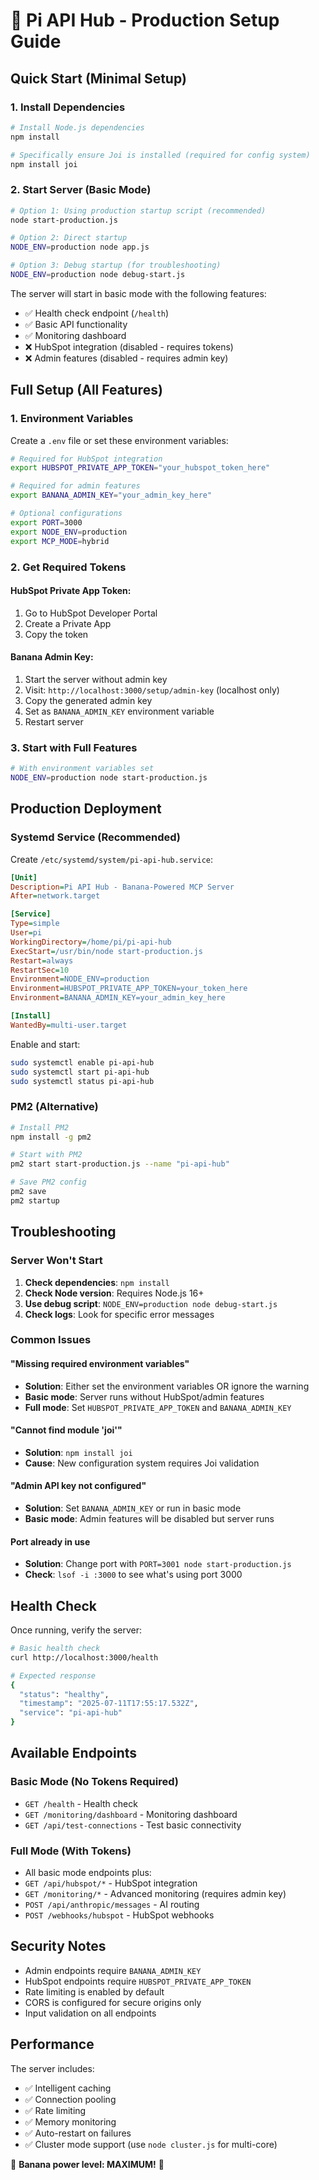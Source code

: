 # 🍌 Pi API Hub - Production Setup Guide

## Quick Start (Minimal Setup)

### 1. Install Dependencies
```bash
# Install Node.js dependencies
npm install

# Specifically ensure Joi is installed (required for config system)
npm install joi
```

### 2. Start Server (Basic Mode)
```bash
# Option 1: Using production startup script (recommended)
node start-production.js

# Option 2: Direct startup
NODE_ENV=production node app.js

# Option 3: Debug startup (for troubleshooting)
NODE_ENV=production node debug-start.js
```

The server will start in basic mode with the following features:
- ✅ Health check endpoint (`/health`)
- ✅ Basic API functionality  
- ✅ Monitoring dashboard
- ❌ HubSpot integration (disabled - requires tokens)
- ❌ Admin features (disabled - requires admin key)

## Full Setup (All Features)

### 1. Environment Variables
Create a `.env` file or set these environment variables:

```bash
# Required for HubSpot integration
export HUBSPOT_PRIVATE_APP_TOKEN="your_hubspot_token_here"

# Required for admin features
export BANANA_ADMIN_KEY="your_admin_key_here"

# Optional configurations
export PORT=3000
export NODE_ENV=production
export MCP_MODE=hybrid
```

### 2. Get Required Tokens

#### HubSpot Private App Token:
1. Go to HubSpot Developer Portal
2. Create a Private App
3. Copy the token

#### Banana Admin Key:
1. Start the server without admin key
2. Visit: `http://localhost:3000/setup/admin-key` (localhost only)
3. Copy the generated admin key
4. Set as `BANANA_ADMIN_KEY` environment variable
5. Restart server

### 3. Start with Full Features
```bash
# With environment variables set
NODE_ENV=production node start-production.js
```

## Production Deployment

### Systemd Service (Recommended)
Create `/etc/systemd/system/pi-api-hub.service`:

```ini
[Unit]
Description=Pi API Hub - Banana-Powered MCP Server
After=network.target

[Service]
Type=simple
User=pi
WorkingDirectory=/home/pi/pi-api-hub
ExecStart=/usr/bin/node start-production.js
Restart=always
RestartSec=10
Environment=NODE_ENV=production
Environment=HUBSPOT_PRIVATE_APP_TOKEN=your_token_here
Environment=BANANA_ADMIN_KEY=your_admin_key_here

[Install]
WantedBy=multi-user.target
```

Enable and start:
```bash
sudo systemctl enable pi-api-hub
sudo systemctl start pi-api-hub
sudo systemctl status pi-api-hub
```

### PM2 (Alternative)
```bash
# Install PM2
npm install -g pm2

# Start with PM2
pm2 start start-production.js --name "pi-api-hub"

# Save PM2 config
pm2 save
pm2 startup
```

## Troubleshooting

### Server Won't Start
1. **Check dependencies**: `npm install`
2. **Check Node version**: Requires Node.js 16+
3. **Use debug script**: `NODE_ENV=production node debug-start.js`
4. **Check logs**: Look for specific error messages

### Common Issues

#### "Missing required environment variables"
- **Solution**: Either set the environment variables OR ignore the warning
- **Basic mode**: Server runs without HubSpot/admin features
- **Full mode**: Set `HUBSPOT_PRIVATE_APP_TOKEN` and `BANANA_ADMIN_KEY`

#### "Cannot find module 'joi'"
- **Solution**: `npm install joi`
- **Cause**: New configuration system requires Joi validation

#### "Admin API key not configured" 
- **Solution**: Set `BANANA_ADMIN_KEY` or run in basic mode
- **Basic mode**: Admin features will be disabled but server runs

#### Port already in use
- **Solution**: Change port with `PORT=3001 node start-production.js`
- **Check**: `lsof -i :3000` to see what's using port 3000

## Health Check

Once running, verify the server:
```bash
# Basic health check
curl http://localhost:3000/health

# Expected response
{
  "status": "healthy",
  "timestamp": "2025-07-11T17:55:17.532Z",
  "service": "pi-api-hub"
}
```

## Available Endpoints

### Basic Mode (No Tokens Required)
- `GET /health` - Health check
- `GET /monitoring/dashboard` - Monitoring dashboard
- `GET /api/test-connections` - Test basic connectivity

### Full Mode (With Tokens)
- All basic mode endpoints plus:
- `GET /api/hubspot/*` - HubSpot integration
- `GET /monitoring/*` - Advanced monitoring (requires admin key)
- `POST /api/anthropic/messages` - AI routing
- `POST /webhooks/hubspot` - HubSpot webhooks

## Security Notes

- Admin endpoints require `BANANA_ADMIN_KEY`
- HubSpot endpoints require `HUBSPOT_PRIVATE_APP_TOKEN`
- Rate limiting is enabled by default
- CORS is configured for secure origins only
- Input validation on all endpoints

## Performance

The server includes:
- ✅ Intelligent caching
- ✅ Connection pooling  
- ✅ Rate limiting
- ✅ Memory monitoring
- ✅ Auto-restart on failures
- ✅ Cluster mode support (use `node cluster.js` for multi-core)

🍌 **Banana power level: MAXIMUM!** 🍌